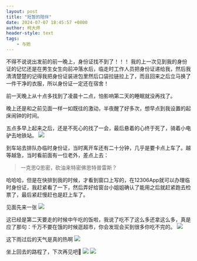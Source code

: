 ```yaml
---
layout: post
title: "短暂的陪伴"
date: 2024-07-07 18:45:57 +0800
author: 柯大师
header-style: text
tags:
    - 与她
---
```


不得不说说出发前的前一晚上，身份证找不到了！！！
我的上一次见到我的身份证的记忆还是在男生女生向前冲落水后，临走时工作人员把身份证递给我，然后我清清楚楚的记得我把身份证装进包里然后口袋拉链拉上了，而且回来之后立马换了一件干净的衣服，所以身份证一定还在宿舍！

前一天晚上从十点多找到了凌晨十二点，怕影响第二天的睡眠就没再找了。

晚上还是和之前见面一样一如既往的激动，半夜醒了好多次，想早点到我设置的起床闹钟的时间。

五点多早上起来之后，还是不死心的找了一会，最后悬着的心终于死了，骑着小电驴去地铁站。
![](https://masterke-picture.oss-cn-hangzhou.aliyuncs.com/2024/07/07/17203490949471.jpg)

到车站去排队办临时身份证，当时离开车还有二十分钟，几乎是要卡点上车了。越等越急，当时看前面有一位老外，差点上去：
> 一克思Q思密，砍油来特密佛思特普雷斯？

哈哈哈，但是在快排到我的时候，才看到窗口上写的，在12306App就可以办理临时身份证，我赶紧看了一下，然后弄好给窗台小姐姐确认了能用之后就赶紧跑去检票了，最后紧赶慢赶也是赶上车了。

见面先来一张
![](https://masterke-picture.oss-cn-hangzhou.aliyuncs.com/2024/07/07/17203490949822.jpg)

这已经是第二天要走的时候中午吃的饭啦，我说了吃不了这么多还拿这么多，真是应了那句：千万不要在饿的时候逛超市，你会发现会买到很多你吃不完的。
![](https://masterke-picture.oss-cn-hangzhou.aliyuncs.com/2024/07/07/17203490950188.jpg)

这下雨过后的天气是真的热啊
![](https://masterke-picture.oss-cn-hangzhou.aliyuncs.com/2024/07/07/17203490950540.jpg)

坐上回去的路程了，下次再见吧👋
![](https://masterke-picture.oss-cn-hangzhou.aliyuncs.com/2024/07/07/17203490950806.jpg)
![](https://masterke-picture.oss-cn-hangzhou.aliyuncs.com/2024/07/07/17203490951103.jpg)